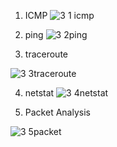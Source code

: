 
1. ICMP
![3 1 icmp](https://github.com/user-attachments/assets/e89b62f5-40f0-4158-a19a-3ba7caacee00)

2. ping
![3 2ping](https://github.com/user-attachments/assets/4b504f06-8874-430b-849e-4293ed3727ae)

3. traceroute

![3 3traceroute](https://github.com/user-attachments/assets/ba46aec7-67de-42e9-965a-af1558bca2c4)

4. netstat
![3 4netstat](https://github.com/user-attachments/assets/a08628a4-586c-475e-874a-8b92b74d97be)

5. Packet Analysis

![3 5packet](https://github.com/user-attachments/assets/fdc147c0-a3bd-48dc-bf18-bab0e8250ffc)
